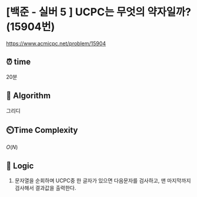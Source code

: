 # [백준 - 실버 5 ] UCPC는 무엇의 약자일까? (15904번)

https://www.acmicpc.net/problem/15904

## ⏰ **time**

20분

## :pushpin: **Algorithm**

그리디

## ⏲️**Time Complexity**

$O(N)$

## :round_pushpin: **Logic**

1. 문자열을 순회하며 UCPC중 한 글자가 있으면 다음문자를 검사하고, 맨 마지막까지 검사해서 결과값을 출력한다.
